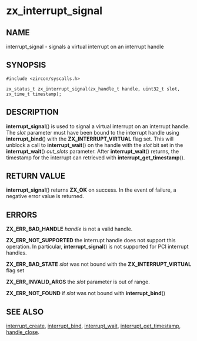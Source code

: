 # zx_interrupt_signal

## NAME

interrupt_signal - signals a virtual interrupt on an interrupt handle

## SYNOPSIS

```
#include <zircon/syscalls.h>

zx_status_t zx_interrupt_signal(zx_handle_t handle, uint32_t slot, zx_time_t timestamp);
```

## DESCRIPTION

**interrupt_signal**() is used to signal a virtual interrupt on an interrupt handle.
The *slot* parameter must have been bound to the interrupt handle using **interrupt_bind**()
with the **ZX_INTERRUPT_VIRTUAL** flag set. This will unblock a call to **interrupt_wait**()
on the handle with the *slot* bit set in the **interrupt_wait**() *out_slots* parameter.
After **interrupt_wait**() returns, the timestamp for the interrupt can retrieved with
**interrupt_get_timestamp**().

## RETURN VALUE

**interrupt_signal**() returns **ZX_OK** on success. In the event
of failure, a negative error value is returned.

## ERRORS

**ZX_ERR_BAD_HANDLE** *handle* is not a valid handle.

**ZX_ERR_NOT_SUPPORTED** the interrupt handle does not support this operation.
In particular, **interrupt_signal**() is not supported for PCI interrupt handles.

**ZX_ERR_BAD_STATE** *slot* was not bound with the **ZX_INTERRUPT_VIRTUAL** flag set

**ZX_ERR_INVALID_ARGS** the *slot* parameter is out of range.

**ZX_ERR_NOT_FOUND** if *slot* was not bound with **interrupt_bind**()

## SEE ALSO

[interrupt_create](interrupt_create.md),
[interrupt_bind](interrupt_bind.md),
[interrupt_wait](interrupt_wait.md),
[interrupt_get_timestamp](interrupt_get_timestamp.md),
[handle_close](handle_close.md).
